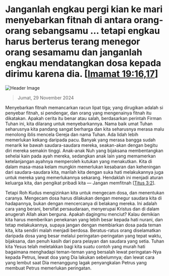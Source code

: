 
# Janganlah engkau pergi kian ke mari menyebarkan fitnah di antara orang-orang sebangsamu … tetapi engkau harus berterus terang menegor orang sesamamu dan janganlah engkau mendatangkan dosa kepada dirimu karena dia. [[Imamat 19:16,17](http://alkitab.sabda.org/?Imamat%2019:16,17)]

![Header Image](https://alkitab.app/slice/sunrise.jpg)

> Jumat, 29 November 2024

Menyebarkan fitnah memancarkan racun lipat tiga; yang dirugikan adalah si penyebar fitnah, si pendengar, dan orang yang mengenainya fitnah itu dikatakan. Apakah cerita itu benar atau salah, berdasarkan perintah Firman Tuhan ini, kita dilarang untuk menyebarkannya. Nama baik umat Tuhan seharusnya kita pandang sangat berharga dan kita seharusnya merasa malu menolong iblis mencela Gereja dan nama Tuhan. Ada lidah lebih memerlukan kekang daripada pacu. Banyak yang merasa bangga sudah menarik ke bawah saudara-saudara mereka, seakan-akan dengan begitu diri mereka semakin tinggi. Anak-anak Nuh yang bijaksana membentangkan sehelai kain pada ayah mereka, sedangkan anak lain yang memamerkan ketelanjangan ayahnya memperoleh kutukan yang menakutkan. Kita di dalam masa-masa kelam mungkin memerlukan kesabaran dan keheningan dari saudara-saudara kita, marilah kita dengan suka hati melakukannya juga untuk mereka yang memerlukannya sekarang. Hendaklah ini menjadi aturan keluarga kita, dan pengikat pribadi kita — Jangan memfitnah [[Titus 3:2](http://alkitab.sabda.org/?Titus%203:2)].

Tetapi Roh Kudus mengizinkan kita untuk mengecam dosa, dan menentukan caranya. Mengecam dosa harus dilakukan dengan menegur saudara kita di hadapannya, bukan dengan mencercanya di belakang mereka. Ini adalah cara yang berani, bersifat persaudaraan, menyerupai Kristus dan di dalam anugerah Allah akan berguna. Apakah dagingmu menciut? Kalau demikian kita harus memberikan penekanan yang lebih besar kepada hati nurani, dan tetap melakukannya, supaya jangan dengan membiarkan dosa pada teman kita, kita sendiri malah menjadi berdosa. Beratus-ratus orang diselamatkan daripada dosa yang besar melalui peringatan-peringatan yang tepat waktu, bijaksana, dan penuh kasih dari para pelayan dan saudara yang setia. Tuhan kita Yesus telah meletakkan bagi kita suatu contoh yang murah hati bagaimana menghadapi teman-teman yang bersalah lewat peringatan-Nya kepada Petrus, lewat doa yang Dia lakukan sebelumnya; dan lewat cara yang lembut saat Dia menanggung lagak penyangkalan Petrus yang membuat Petrus memerlukan peringatan.
    